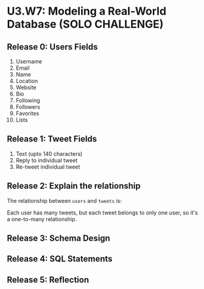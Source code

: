 # U3.W7: Modeling a Real-World Database (SOLO CHALLENGE)

## Release 0: Users Fields
1. Username
2. Email
3. Name
4. Location
5. Website
6. Bio
7. Following
8. Followers
9. Favorites
10. Lists

## Release 1: Tweet Fields
<!-- Identify the fields Twitter uses to represent/display a tweet. What are you required or allowed to enter? -->
1. Text (upto 140 characters)
2. Reply to individual tweet
3. Re-tweet individual tweet

## Release 2: Explain the relationship
The relationship between `users` and `tweets` is: 

Each user has many tweets, but each tweet belongs to only one user, so it's a one-to-many relationship. 

## Release 3: Schema Design
<!-- Include your image (inline) of your schema -->

## Release 4: SQL Statements
<!-- Include your SQL Statements. How can you make markdown files show blocks of code? -->

## Release 5: Reflection
<!-- Be sure to add your reflection here!!! -->